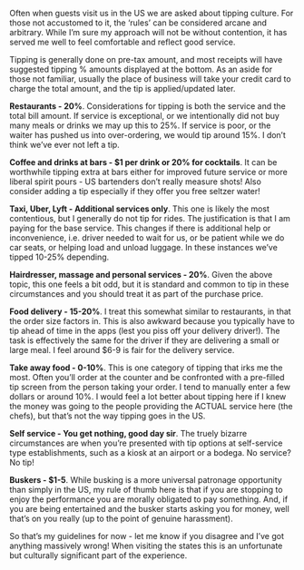 Often when guests visit us in the US we are asked about tipping culture. For those not accustomed to it, the ‘rules’ can be considered arcane and arbitrary. While I’m sure my approach will not be without contention, it has served me well to feel comfortable and reflect good service.

Tipping is generally done on pre-tax amount, and most receipts will have suggested tipping % amounts displayed at the bottom. As an aside for those not familiar, usually the place of business will take your credit card to charge the total amount, and the tip is applied/updated later.

**Restaurants - 20%**. Considerations for tipping is both the service and the total bill amount. If service is exceptional, or we intentionally did not buy many meals or drinks we may up this to 25%. If service is poor, or the waiter has pushed us into over-ordering, we would tip around 15%. I don’t think we’ve ever not left a tip.

**Coffee and drinks at bars - $1 per drink or 20% for cocktails**. It can be worthwhile tipping extra at bars either for improved future service or more liberal spirit pours - US bartenders don’t really measure shots! Also consider adding a tip especially if they offer you free seltzer water!

**Taxi, Uber, Lyft - Additional services only**. This one is likely the most contentious, but I generally do not tip for rides. The justification is that I am paying for the base service. This changes if there is additional help or inconvenience, i.e. driver needed to wait for us, or be patient while we do car seats, or helping load and unload luggage. In these instances we’ve tipped 10-25% depending.

**Hairdresser, massage and personal services - 20%**. Given the above topic, this one feels a bit odd, but it is standard and common to tip in these circumstances and you should treat it as part of the purchase price.

**Food delivery - 15-20%**. I treat this somewhat similar to restaurants, in that the order size factors in. This is also awkward because you typically have to tip ahead of time in the apps (lest you piss off your delivery driver!). The task is effectively the same for the driver if they are delivering a small or large meal. I feel around $6-9 is fair for the delivery service.

**Take away food - 0-10%**. This is one category of tipping that irks me the most. Often you’ll order at the counter and be confronted with a pre-filled tip screen from the person taking your order. I tend to manually enter a few dollars or around 10%. I would feel a lot better about tipping here if I knew the money was going to the people providing the ACTUAL service here (the chefs), but that’s not the way tipping goes in the US.

**Self service - You get nothing, good day sir**. The truely bizarre circumstances are when you’re presented with tip options at self-service type establishments, such as a kiosk at an airport or a bodega. No service? No tip!

**Buskers - $1-5**. While busking is a more universal patronage opportunity than simply in the US, my rule of thumb here is that if you are stopping to enjoy the performance you are morally obligated to pay something. And, if you are being entertained and the busker starts asking you for money, well that’s on you really (up to the point of genuine harassment).

So that’s my guidelines for now - let me know if you disagree and I’ve got anything massively wrong! When visiting the states this is an unfortunate but culturally significant part of the experience.
